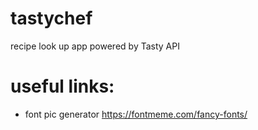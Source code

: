 # tastychef
recipe look up app powered by Tasty API


# useful links:
- font pic generator https://fontmeme.com/fancy-fonts/
